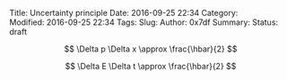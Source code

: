 Title: Uncertainty principle
Date: 2016-09-25 22:34
Category:  
Modified: 2016-09-25 22:34
Tags: 
Slug: 
Author: 0x7df
Summary: 
Status: draft

$$ \Delta p \Delta x \approx \frac{\hbar}{2} $$

$$ \Delta E \Delta t \approx \frac{\hbar}{2} $$

